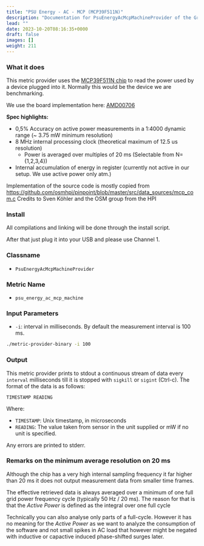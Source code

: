 ```yaml
---
title: "PSU Energy - AC - MCP (MCP39F511N)"
description: "Documentation for PsuEnergyAcMcpMachineProvider of the Green Metrics Tool"
lead: ""
date: 2023-10-20T08:16:35+0000
draft: false
images: []
weight: 211
---
```



### What it does

This metric provider uses the [MCP39F511N chip](https://www.microchip.com/en-us/product/mcp39f511n) to read the power used by a device plugged into it. Normally this would be the device we are benchmarking.

We use the board implementation here: [AMD00706](https://www.microchip.com/en-us/development-tool/ADM00706)

**Spec highlights:**
- 0,5% Accuracy on active power measurements in a 1:4000 dynamic range (~ 3.75 mW minimum resolution)
- 8 MHz internal processing clock (theoretical maximum of 12.5 us resolution)
    - Power is averaged over multiples of 20 ms (Selectable from N={1,2,3,4})
- Internal accumulation of energy in register (currently not active in our setup. We use active power only atm.)


Implementation of the source code is mostly copied from https://github.com/osmhpi/pinpoint/blob/master/src/data_sources/mcp_com.c
Credits to Sven Köhler and the OSM group from the HPI

### Install

All compilations and linking will be done through the install script.

After that just plug it into your USB and please use Channel 1.

### Classname

- `PsuEnergyAcMcpMachineProvider`

### Metric Name

- `psu_energy_ac_mcp_machine`


### Input Parameters

- `-i`: interval in milliseconds. By default the measurement interval is 100 ms.


```bash
./metric-provider-binary -i 100
```

### Output

This metric provider prints to stdout a continuous stream of data every `interval` milliseconds till it is stopped with
`sigkill` or `sigint` (Ctrl-c). The format of the data is as follows:

`TIMESTAMP READING`

Where:
- `TIMESTAMP`: Unix timestamp, in microseconds
- `READING`: The value taken from sensor in the unit supplied or mW if no unit is specified.

Any errors are printed to stderr.

### Remarks on the minimum average resolution on 20 ms

Although the chip has a very high internal sampling frequency it far higher than 20 ms it does not output measurement data from smaller time frames.

The effective retrieved data is always averaged over a minimum of one full grid power frequency cycle (typically 50 Hz / 20 ms). The reason for that is that the *Active Power* is defined as the integral over one full cycle

Technically you can also analyse only parts of a full-cycle. However it has no meaning for the *Active Power* as we want to analyze the consumption of the software and not small spikes in AC load that however might be negated with inductive or capactive induced phase-shifted surges later.
